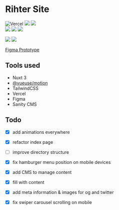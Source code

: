 # Rihter Site
![Vercel](https://vercelbadge.vercel.app/api/andriilytvyn666/rihter-site?style=flat-square)
[![](https://img.shields.io/badge/-ESLint-4B32C3?logo=ESLint&logoColor=white&style=flat-square)](#)
[![](https://img.shields.io/badge/-Prettier-F7B93E?logo=Prettier&logoColor=black&style=flat-square)](#)
<br>
[![](https://img.shields.io/badge/-Nuxt_3-black?logo=Nuxt.js&style=flat-square)](#)
[![](https://img.shields.io/badge/-Tailwind-black?logo=TailwindCSS&style=flat-square)](#)
[![](https://img.shields.io/badge/-Figma-black?logo=Figma&logoColor=white&style=flat-square)](#)

[![](https://cdn.sanity.io/images/oyqb1zv8/production/a1de83f75f5a1f572688962ec2badfc368704d1d-558x314.webp?auto=format)](#)
[![](https://cdn.sanity.io/images/oyqb1zv8/production/7aca94a3e2a8c7feafd4416478c85d6fa542f3dc-558x314.webp?auto=format)](#)

[Figma Prototype](https://www.figma.com/proto/eVEViQpveW5I6HL1AH74E8/rihter-site?page-id=0%3A1&node-id=1%3A2&viewport=282%2C250%2C0.68&scaling=contain)

## Tools used
- Nuxt 3
- [@vueuse/motion](https://motion.vueuse.org/)
- TailwindCSS
- Vercel
- Figma
- Sanity CMS

## Todo

- [x] add animations everywhere
- [x] refactor index page

- [ ] improve directory structure
- [x] fix hamburger menu position on mobile devices
- [x] add CMS to manage content
- [x] fill with content
- [x] add meta information & images for og and twitter
- [x] fix swiper carousel scrolling on mobile